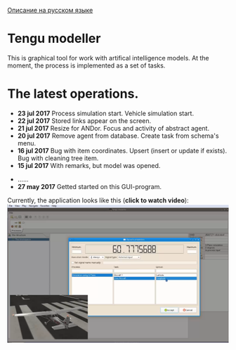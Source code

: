 [Описание на русском языке](README.ru.md)

# Tengu modeller

This is graphical tool for work with artifical intelligence models. At the moment, the process is implemented as a set of tasks.

# The latest operations.

- **23 jul 2017** Process simulation start. Vehicle simulation start.
- **22 jul 2017** Stored links appear on the screen.
- **21 jul 2017** Resize for ANDor. Focus and activity of abstract agent.
- **20 jul 2017** Remove agent from database. Create task from schema's menu.
- **16 jul 2017** Bug with item coordinates. Upsert (insert or update if exists). Bug with cleaning tree item.
- **15 jul 2017** With remarks, but model was opened.
<!--
- **14 jul 2017** Cleaning of selected tree element. Creating element process was remade.
- **13 jul 2017** Some elements was appear in open dialog.
- **12 jul 2017** Message about errors.
- **11 jul 2017** Index has been created automatically. Dirty, but tasks and processes does store in his own collections.
- **08 jul 2017** Mongo indexes (not completed).
- **07 jul 2017** The vehicle was stored into database.
- **06 jul 2017** The process graphics item. Graphical coordinates moved into AbstractEntity.
- **05 jul 2017** Entering SproutableAgent class. Creating some agents from structure tree context menu.
- **04 jul 2017** Fix a bug with cleaning the scene. Automatical naming for the tasks and the sprouts.
- **03 jul 2017** Execution mode for graphical link item. Orphanded sprout.
- **02 jul 2017** Sprout's subscribtion to external signal.
- **30 jun 2017** Fill sprout's list in dialog. Subscribtion sprout to his signal.
- **28 jun 2017** Lists of processes and tasks in Sprout's properties dialog.
- **27 jun 2017** The sprout proxy for the simulation process.
- **26 jun 2017** X-Plane simulation process.
- **24 jun 2017** The sprout's properties dialog. Tree-like workspace structure.
- **23 jun 2017** A "Human name" was appended. Links ("sprouts") selection. Sprout's constraints.
- **22 jun 2017** Bug when cleaning the scene. The schema of the inheritance of elements with links was remade.
- **21 jun 2017** Redone the rendering of "Sprout". Choice of type and rotation angle for the "Sprout". Remove an element
    from schema. Links from the top and bottom of the task.
- **20 jun 2017** Moving the link together with the task. Changing execution mode for the element.
- **19 jun 2017** Stoping of the create link process by escape key. The noses for the arrows.
- **18 jun 2017** ANDor, ORer elements. Changing of the task name. Remade painting method. Creating a link (not completed).
- **17 jun 2017** A stop process element was drawed. Moving elements on the schema. Drop event on schema. "File" toolbar.
- **16 jun 2017** SchemaView does accept drag events. A start process element was created.
- **14 jun 2017** The interface of the stored object was added.
- **13 jun 2017** Add drag event for library toolbar, began to make a save in the mongo. A fake task was stored into mongoDB.
- **12 jun 2017** Add XPlaneAgent and XPlaneAgentItem as persistent invisible agent to simulation purpose. Add a tool buttons
    for simulation and change execution mode. Background colors for agent's properties. The billet for element's library toolbar.
- **11 jun 2017** Added MVC-bindings with the entity properties. The first properties of "entities" appeared on the screen.
-->
- ......
- **27 may 2017** Getted started on this GUI-program.

Currently, the application looks like this (**click to watch video**):
[![Currently look](pictures/today.png)](https://youtu.be/dRRLE0nuRro)


